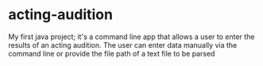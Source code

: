 # acting-audition
My first java project; it's a command line app that allows a user to enter the results of an acting audition. The user can enter data manually via the command line or provide the file path of a text file to be parsed

